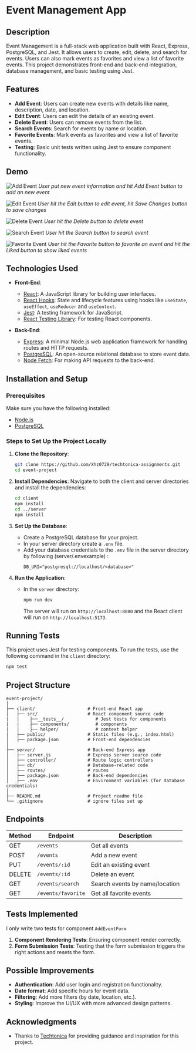 # Event Management App

## Description

Event Management is a full-stack web application built with React, Express, PostgreSQL, and Jest. It allows users to create, edit, delete, and search for events. Users can also mark events as favorites and view a list of favorite events. This project demonstrates front-end and back-end integration, database management, and basic testing using Jest.

## Features

- **Add Event**: Users can create new events with details like name, description, date, and location.
- **Edit Event**: Users can edit the details of an existing event.
- **Delete Event**: Users can remove events from the list.
- **Search Events**: Search for events by name or location.
- **Favorite Events**: Mark events as favorites and view a list of favorite events.
- **Testing**: Basic unit tests written using Jest to ensure component functionality.

## Demo

![Add Event](demo/addEvent.gif)
_User put new event information and hit Add Event button to add an new event_

![Edit Event](demo/editEvent.gif)
_User hit the Edit button to edit event, hit Save Changes button to save changes_

![Delete Event](demo/deleteEvent.gif)
_User hit the Delete button to delete event_

![Search Event](demo/searchEvent.gif)
_User hit the Search button to search event_

![Favorite Event](demo/favoriteEvent.gif)
_User hit the Favorite button to favorite an event and hit the Liked button to show liked events_

## Technologies Used

- **Front-End**:

  - [React](https://reactjs.org/): A JavaScript library for building user interfaces.
  - [React Hooks](https://reactjs.org/docs/hooks-intro.html): State and lifecycle features using hooks like `useState`, `useEffect`, `useReducer` and `useContext`.
  - [Jest](https://jestjs.io/): A testing framework for JavaScript.
  - [React Testing Library](https://testing-library.com/docs/react-testing-library/intro): For testing React components.

- **Back-End**:
  - [Express](https://expressjs.com/): A minimal Node.js web application framework for handling routes and HTTP requests.
  - [PostgreSQL](https://www.postgresql.org/): An open-source relational database to store event data.
  - [Node Fetch](https://www.npmjs.com/package/node-fetch): For making API requests to the back-end.

## Installation and Setup

### Prerequisites

Make sure you have the following installed:

- [Node.js](https://nodejs.org/en/download/)
- [PostgreSQL](https://nodejs.org/en/download/)

### Steps to Set Up the Project Locally

1. **Clone the Repository**:

   ```bash
   git clone https://github.com/Xhz0729/techtonica-assignments.git
   cd event-project
   ```

2. **Install Dependencies**:
   Navigate to both the client and server directories and install the dependencies:

   ```bash
   cd client
   npm install
   cd ../server
   npm install
   ```

3. **Set Up the Database**:

   - Create a PostgreSQL database for your project.
   - In your server directory create a `.env` file.
   - Add your database credentials to the `.env` file in the server directory by following (server/.envexample) :
     ```
     DB_URI="postgresql://localhost/<database>"
     ```

4. **Run the Application**:
   - In the `server` directory:
     ```bash
     npm run dev
     ```
     The server will run on `http://localhost:8080` and the React client will run on `http://localhost:5173`.

## Running Tests

This project uses Jest for testing components. To run the tests, use the following command in the `client` directory:

```bash
npm test
```

## Project Structure

```
event-project/
│
├── client/                    # Front-end React app
│   ├── src/                   # React component source code
|   |    ├──__tests__/            # Jest tests for components
|   |    ├── components/          # components
|   |    ├── helper/              # context helper
|   ├── public/                # Static files (e.g., index.html)
│   ├── package.json           # Front-end dependencies
│
├── server/                    # Back-end Express app
│   ├── server.js              # Express server source code
│   ├── controller/            # Route logic controllers
│   ├── db/                    # Database-related code
│   ├── routes/                # routes
│   ├── package.json           # Back-end dependencies
│   ├── .env                   # Environment variables (for database credentials)
│
├── README.md                  # Project readme file
└── .gitignore                 # ignore files set up

```

## Endpoints

| Method | Endpoint           | Description                    |
| ------ | ------------------ | ------------------------------ |
| GET    | `/events`          | Get all events                 |
| POST   | `/events`          | Add a new event                |
| PUT    | `/events/:id`      | Edit an existing event         |
| DELETE | `/events/:id`      | Delete an event                |
| GET    | `/events/search`   | Search events by name/location |
| GET    | `/events/favorite` | Get all favorite events        |

## Tests Implemented

I only write two tests for component `AddEventForm`

1. **Component Rendering Tests**: Ensuring component render correctly.
2. **Form Submission Tests**: Testing that the form submission triggers the right actions and resets the form.

## Possible Improvements

- **Authentication**: Add user login and registration functionality.
- **Date format**: Add specific hours for event data.
- **Filtering**: Add more filters (by date, location, etc.).
- **Styling**: Improve the UI/UX with more advanced design patterns.

## Acknowledgments

- Thanks to [Techtonica](https://www.techtonica.org/) for providing guidance and inspiration for this project.

